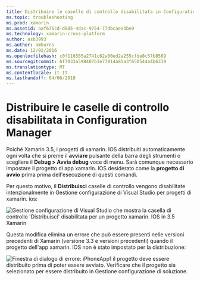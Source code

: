 ```yaml
---
title: Distribuire le caselle di controllo disabilitata in Configuration Manager
ms.topic: troubleshooting
ms.prod: xamarin
ms.assetid: aaf675cd-d885-4dac-9754-77dbcaea3be9
ms.technology: xamarin-cross-platform
author: asb3993
ms.author: amburns
ms.date: 12/02/2016
ms.openlocfilehash: c0f116565a2741c62a00ed2a255cfde8c57b8569
ms.sourcegitcommit: 6f7033a598407b3e77914a85a3f650544a4b6339
ms.translationtype: MT
ms.contentlocale: it-IT
ms.lasthandoff: 04/06/2018
---
```

# <a name="deploy-checkboxes-disabled-in-configuration-manager"></a>Distribuire le caselle di controllo disabilitata in Configuration Manager

Poiché Xamarin 3.5, i progetti di xamarin. IOS distribuiti automaticamente ogni volta che si preme il **avviare** pulsante della barra degli strumenti o scegliere il **Debug > Avvia debug** voce di menu. Sarà comunque necessario impostare il progetto di app xamarin. IOS desiderato come la **progetto di avvio** prima prima dell'esecuzione di questi comandi.

Per questo motivo, il **Distribuisci** caselle di controllo vengono disabilitate intenzionalmente in Gestione configurazione di Visual Studio per progetti di xamarin. ios:

![](deploy-checkboxes-images/configuration.png "Gestione configurazione di Visual Studio che mostra la casella di controllo 'Distribuisci' disabilitata per un progetto xamarin. IOS in 3.5 Xamarin")

Questa modifica elimina un errore che può essere presenti nelle versioni precedenti di Xamarin (versione 3.3 e versioni precedenti) quando il progetto dell'app xamarin. IOS non è stato impostato per la distribuzione:

![](deploy-checkboxes-images/error.png "Finestra di dialogo di errore: iPhoneApp1 il progetto deve essere distribuito prima di poter essere avviato. Verificare che il progetto sia selezionato per essere distribuito in Gestione configurazione di soluzione.")
